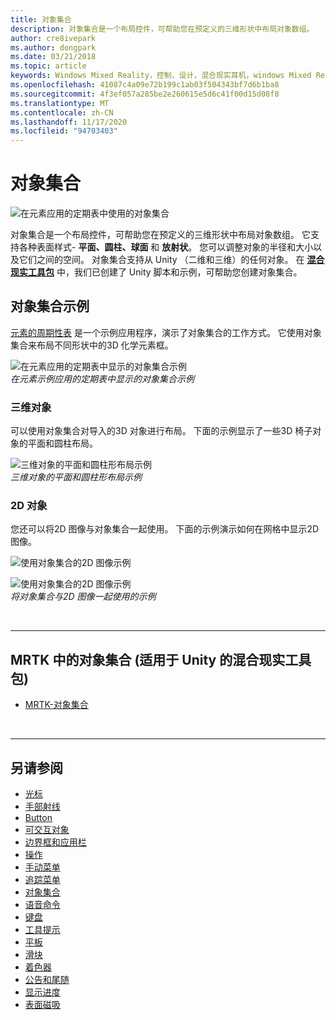 ```yaml
---
title: 对象集合
description: 对象集合是一个布局控件，可帮助您在预定义的三维形状中布局对象数组。
author: cre8ivepark
ms.author: dongpark
ms.date: 03/21/2018
ms.topic: article
keywords: Windows Mixed Reality，控制，设计，混合现实耳机，windows Mixed Reality 耳机，虚拟现实耳机，HoloLens，对象集合，二维，3D，MRTK，混合现实工具包
ms.openlocfilehash: 41087c4a09e72b199c1ab03f504343bf7d6b1ba8
ms.sourcegitcommit: 4f3ef057a285be2e260615e5d6c41f00d15d08f8
ms.translationtype: MT
ms.contentlocale: zh-CN
ms.lasthandoff: 11/17/2020
ms.locfileid: "94703403"
---
```

# <a name="object-collection"></a>对象集合

![在元素应用的定期表中使用的对象集合](images/UX_Hero_ObjectCollection.jpg)<br>


对象集合是一个布局控件，可帮助您在预定义的三维形状中布局对象数组。 它支持各种表面样式- **平面、圆柱、球面** 和 **放射状**。 您可以调整对象的半径和大小以及它们之间的空间。 对象集合支持从 Unity （二维和三维）的任何对象。 在 **[混合现实工具包](https://microsoft.github.io/MixedRealityToolkit-Unity/Documentation/README_ObjectCollection.html)** 中，我们已创建了 Unity 脚本和示例，可帮助您创建对象集合。


## <a name="object-collection-examples"></a>对象集合示例

[元素的周期性表](../develop/unity/periodic-table-of-the-elements.md) 是一个示例应用程序，演示了对象集合的工作方式。 它使用对象集合来布局不同形状中的3D 化学元素框。

![在元素应用的定期表中显示的对象集合示例](images/periodictable-collections-1000px.jpg)<br>
*在元素示例应用的定期表中显示的对象集合示例*

### <a name="3d-objects"></a>三维对象

可以使用对象集合对导入的3D 对象进行布局。 下面的示例显示了一些3D 椅子对象的平面和圆柱布局。

![三维对象的平面和圆柱形布局示例](images/objectcollection-3dobjects-1000px.jpg)<br>
*三维对象的平面和圆柱形布局示例*

### <a name="2d-objects"></a>2D 对象

您还可以将2D 图像与对象集合一起使用。 下面的示例演示如何在网格中显示2D 图像。

![使用对象集合的2D 图像示例](images/940px-layout-3dobjects-3.jpg)

![使用对象集合的2D 图像示例](images/940px-layout-2dimages.jpg)<br>
*将对象集合与2D 图像一起使用的示例*

<br>

---

## <a name="object-collection-in-mrtk-mixed-reality-toolkit-for-unity"></a>MRTK 中的对象集合 (适用于 Unity 的混合现实工具包) 

* [MRTK-对象集合](https://microsoft.github.io/MixedRealityToolkit-Unity/Documentation/README_ObjectCollection.html)


<br>

---


## <a name="see-also"></a>另请参阅

* [光标](cursors.md)
* [手部射线](point-and-commit.md)
* [Button](button.md)
* [可交互对象](interactable-object.md)
* [边界框和应用栏](app-bar-and-bounding-box.md)
* [操作](direct-manipulation.md)
* [手动菜单](hand-menu.md)
* [追踪菜单](near-menu.md)
* [对象集合](object-collection.md)
* [语音命令](voice-input.md)
* [键盘](keyboard.md)
* [工具提示](tooltip.md)
* [平板](slate.md)
* [滑块](slider.md)
* [着色器](shader.md)
* [公告和尾随](billboarding-and-tag-along.md)
* [显示进度](progress.md)
* [表面磁吸](surface-magnetism.md)

